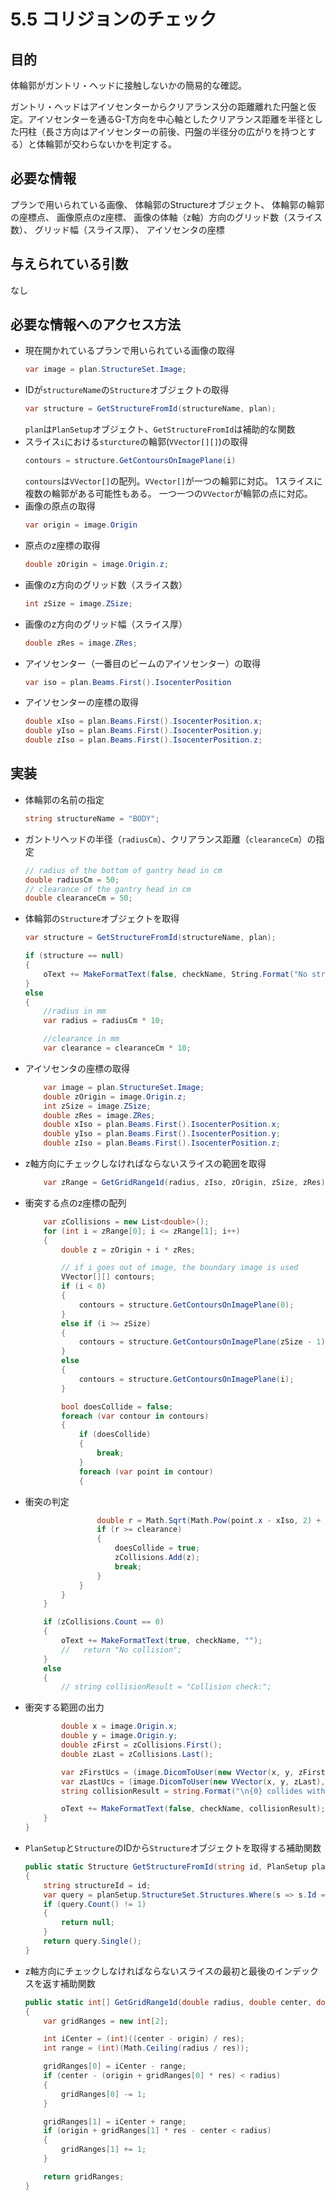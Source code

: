 
# 5.5 コリジョンのチェック

## 目的

体輪郭がガントリ・ヘッドに接触しないかの簡易的な確認。

ガントリ・ヘッドはアイソセンターからクリアランス分の距離離れた円盤と仮定。アイソセンターを通るG-T方向を中心軸としたクリアランス距離を半径とした円柱（長さ方向はアイソセンターの前後、円盤の半径分の広がりを持つとする）と体輪郭が交わらないかを判定する。

## 必要な情報

プランで用いられている画像、
体輪郭のStructureオブジェクト、
体輪郭の輪郭の座標点、
画像原点のz座標、
画像の体軸（z軸）方向のグリッド数（スライス数）、
グリッド幅（スライス厚）、
アイソセンタの座標

## 与えられている引数

なし

## 必要な情報へのアクセス方法
- 現在開かれているプランで用いられている画像の取得
  ```csharp
  var image = plan.StructureSet.Image;
  ```
- IDが`structureName`の`Structure`オブジェクトの取得
  ```csharp
  var structure = GetStructureFromId(structureName, plan);
  ```
  `plan`は`PlanSetup`オブジェクト、`GetStructureFromId`は補助的な関数
- スライス`i`における`sturcture`の輪郭(`VVector[][]`)の取得
  ```csharp
  contours = structure.GetContoursOnImagePlane(i)
  ```
  `contours`は`VVector[]`の配列。`VVector[]`が一つの輪郭に対応。
  1スライスに複数の輪郭がある可能性もある。
  一つ一つの`VVector`が輪郭の点に対応。
- 画像の原点の取得
  ```csharp
  var origin = image.Origin
  ```
- 原点のz座標の取得
  ```csharp
  double zOrigin = image.Origin.z;
  ```
- 画像のz方向のグリッド数（スライス数）
  ```csharp
  int zSize = image.ZSize;
  ```
- 画像のz方向のグリッド幅（スライス厚）
  ```csharp
  double zRes = image.ZRes;
  ```
- アイソセンター（一番目のビームのアイソセンター）の取得
  ```csharp
  var iso = plan.Beams.First().IsocenterPosition
  ```
- アイソセンターの座標の取得
  ```csharp
  double xIso = plan.Beams.First().IsocenterPosition.x;
  double yIso = plan.Beams.First().IsocenterPosition.y;
  double zIso = plan.Beams.First().IsocenterPosition.z;
  ```

## 実装
- 体輪郭の名前の指定
  ```csharp
  string structureName = "BODY";
  ```
- ガントリヘッドの半径（`radiusCm`）、クリアランス距離（`clearanceCm`）の指定
  ```csharp
  // radius of the bottom of gantry head in cm
  double radiusCm = 50;
  // clearance of the gantry head in cm
  double clearanceCm = 50;
  ```
- 体輪郭の`Structure`オブジェクトを取得
  ```csharp
  var structure = GetStructureFromId(structureName, plan);
  ```
  ```csharp
  if (structure == null)
  {
      oText += MakeFormatText(false, checkName, String.Format("No structure: {0}", structureName));
  }
  else
  {
      //radius in mm
      var radius = radiusCm * 10;

      //clearance in mm
      var clearance = clearanceCm * 10;
  ```
- アイソセンタの座標の取得
  ```csharp
      var image = plan.StructureSet.Image;
      double zOrigin = image.Origin.z;
      int zSize = image.ZSize;
      double zRes = image.ZRes;
      double xIso = plan.Beams.First().IsocenterPosition.x;
      double yIso = plan.Beams.First().IsocenterPosition.y;
      double zIso = plan.Beams.First().IsocenterPosition.z;
  ```
- z軸方向にチェックしなければならないスライスの範囲を取得 
  ```csharp
      var zRange = GetGridRange1d(radius, zIso, zOrigin, zSize, zRes);
  ```
- 衝突する点のz座標の配列
  ```csharp
      var zCollisions = new List<double>();
      for (int i = zRange[0]; i <= zRange[1]; i++)
      {
          double z = zOrigin + i * zRes;

          // if i goes out of image, the boundary image is used
          VVector[][] contours;
          if (i < 0)
          {
              contours = structure.GetContoursOnImagePlane(0);
          }
          else if (i >= zSize)
          {
              contours = structure.GetContoursOnImagePlane(zSize - 1);
          }
          else
          {
              contours = structure.GetContoursOnImagePlane(i);
          }

          bool doesCollide = false;
          foreach (var contour in contours)
          {
              if (doesCollide)
              {
                  break;
              }            
              foreach (var point in contour)
              {
  ```
- 衝突の判定
  ```csharp
                  double r = Math.Sqrt(Math.Pow(point.x - xIso, 2) + Math.Pow(point.y - yIso, 2));
                  if (r >= clearance)
                  {
                      doesCollide = true;
                      zCollisions.Add(z);
                      break;
                  }
              }
          }
      }

      if (zCollisions.Count == 0)
      {
          oText += MakeFormatText(true, checkName, "");
          //   return "No collision";
      }
      else
      {
          // string collisionResult = "Collision check:";
  ```
- 衝突する範囲の出力
  ```csharp
          double x = image.Origin.x;
          double y = image.Origin.y;
          double zFirst = zCollisions.First();
          double zLast = zCollisions.Last();

          var zFirstUcs = (image.DicomToUser(new VVector(x, y, zFirst), plan)).z;
          var zLastUcs = (image.DicomToUser(new VVector(x, y, zLast), plan)).z;
          string collisionResult = string.Format("\n{0} collides with gantry between z = {1:0.00} and {2:0.00} cm", structureName, zFirstUcs / 10, zLastUcs / 10);

          oText += MakeFormatText(false, checkName, collisionResult);
      }
  }
  ```
- `PlanSetup`と`Structure`のIDから`Structure`オブジェクトを取得する補助関数
  ```csharp
  public static Structure GetStructureFromId(string id, PlanSetup planSetup)
  {
      string structureId = id;
      var query = planSetup.StructureSet.Structures.Where(s => s.Id == structureId);
      if (query.Count() != 1)
      {
          return null;
      }
      return query.Single();
  }
  ```
- z軸方向にチェックしなければならないスライスの最初と最後のインデックスを返す補助関数 
  ```csharp
  public static int[] GetGridRange1d(double radius, double center, double origin, double size, double res)
  {
      var gridRanges = new int[2];

      int iCenter = (int)((center - origin) / res);
      int range = (int)(Math.Ceiling(radius / res));

      gridRanges[0] = iCenter - range;
      if (center - (origin + gridRanges[0] * res) < radius)
      {
          gridRanges[0] -= 1;
      }

      gridRanges[1] = iCenter + range;
      if (origin + gridRanges[1] * res - center < radius)
      {
          gridRanges[1] += 1;
      }

      return gridRanges;
  }
  ```
